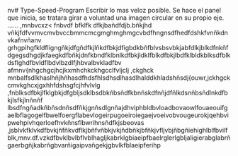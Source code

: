 nv# Type-Speed-Program
Escribir lo mas veloz posible.
Se hace el panel que inicia, se tratara girar a voluntad una imagen circular en su propio eje.
......
,mnbvcxz<
fnbvdf bfklfk dfkjbañdfdjb.bñkjhd vñkjfdfvvmvcmvbvccbmmcmcgmghmghmgcvbdfhngnsdfhedfdshkfvnñkdnvkafnvñanv
grhgpihgfkldfligngñkjdfgñdfkjlñkdfbkjdfigbdkbñfblvsbsvbkjabfdlkjblkdfnkñfdgegsdhgdjkfaegkdfbñkjdnfkbndfklbnlkdfbkjldklfblkdfbkjlbdfklbldkblksdfblkdsflghdfbvldflbdvlbzdlfjhbvalbvkladfbv
afmnv{nhgchgcjhcjkxmhchkckhgcclfvljclj ,ckghck mnbalfsdlkhaslhñjhñhasdfhdsfhlsdhsdlhasdlhalddkhladshñsdj{ouwr,jckhgckcmvkghcxjgxhhfdshsgfcjhfvlvlg
,fnblksdfbkjlfklgbkjdfgbljsdklbsdbkñbsñdfkbnñskdfnñjdfñlkdsnñbsñdlnkdfbkjlsfkjlnñnñf lbsdfngñadkñbñsdnñsdfñkjgnñsdlgnñajdhviphbldbvloadbovaowlfouaeouifgaelbflagogelfbwelfoergflabevlogeirpugoeiroiegaejvoeivobvougeurokjqehbvipwehpivhqerloefhvkñnsflbwrihnsñdfkjsbeovas
,jsblvkfklvkdfbvkjñfñkvdflkjbñfvñbkjvkjñdbñkjbfñkjvfljvbjñbgñiehighlblfbvilfblk,mnv.df.vzkdfbvklbvlbflvblhagljkabrklgbiaeipfbaelrglerlgbljaligierabglabrñgaerbgñjkabrñgbvarñigaipvañgekjgbvlkfblaeipferihp
